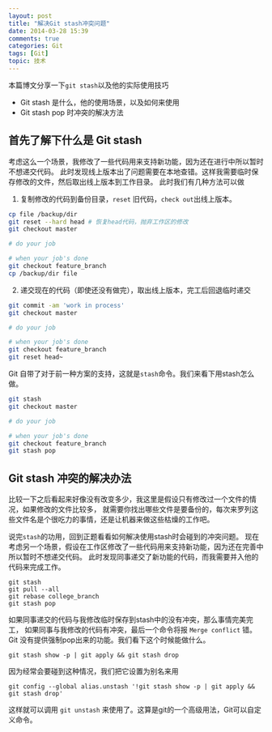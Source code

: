```yaml
---
layout: post
title: "解决Git stash冲突问题"
date: 2014-03-28 15:39
comments: true
categories: Git
tags: [Git]
topic: 技术
---
```


本篇博文分享一下`git stash`以及他的实际使用技巧

* Git stash 是什么，他的使用场景，以及如何来使用
* Git stash pop 时冲突的解决方法

<!-- more -->

## 首先了解下什么是 Git stash

考虑这么一个场景，我修改了一些代码用来支持新功能，因为还在进行中所以暂时不想递交代码。
此时发现线上版本出了问题需要在本地查错。这样我需要临时保存修改的文件，然后取出线上版本到工作目录。
此时我们有几种方法可以做

1. 复制修改的代码到备份目录，`reset` 旧代码，`check out`出线上版本。

```sh
cp file /backup/dir
git reset --hard head # 恢复head代码，抛弃工作区的修改
git checkout master

# do your job

# when your job's done
git checkout feature_branch
cp /backup/dir file
```

2. 递交现在的代码（即使还没有做完），取出线上版本，完工后回退临时递交

```sh
git commit -am 'work in process'
git checkout master

# do your job

# when your job's done
git checkout feature_branch
git reset head~
```

Git 自带了对于前一种方案的支持，这就是`stash`命令。我们来看下用stash怎么做。

```sh
git stash
git checkout master

# do your job

# when your job's done
git checkout feature_branch
git stash pop
```

## Git stash 冲突的解决办法

比较一下之后看起来好像没有改变多少，我这里是假设只有修改过一个文件的情况，如果修改的文件比较多，
就需要你找出哪些文件是要备份的，每次来罗列这些文件名是个很吃力的事情，还是让机器来做这些枯燥的工作吧。

说完`stash`的功用，回到正题看看如何解决使用stash时会碰到的冲突问题。
现在考虑另一个场景，假设在工作区修改了一些代码用来支持新功能，因为还在完善中所以暂时不想递交代码。
此时发现同事递交了新功能的代码，而我需要并入他的代码来完成工作。

    git stash
    git pull --all
    git rebase college_branch
    git stash pop

如果同事递交的代码与我修改临时保存到stash中的没有冲突，那么事情完美完工，
如果同事与我修改的代码有冲突，最后一个命令将报 `Merge conflict` 错。
Git 没有提供强制pop出来的功能。我们看下这个时候能做什么。

    git stash show -p | git apply && git stash drop

因为经常会要碰到这种情况，我们把它设置为别名来用

    git config --global alias.unstash '!git stash show -p | git apply && git stash drop'

这样就可以调用 `git unstash` 来使用了。这算是git的一个高级用法，Git可以自定义命令。


